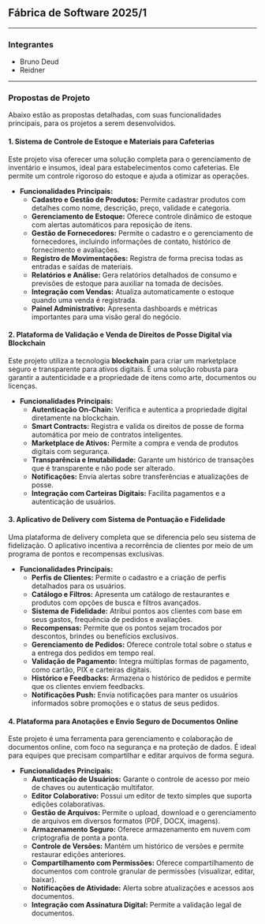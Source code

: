 ## Fábrica de Software 2025/1

---

### Integrantes

- Bruno Deud
- Reidner

---

### Propostas de Projeto

Abaixo estão as propostas detalhadas, com suas funcionalidades principais, para os projetos a serem desenvolvidos.

#### 1. Sistema de Controle de Estoque e Materiais para Cafeterias

Este projeto visa oferecer uma solução completa para o gerenciamento de inventário e insumos, ideal para estabelecimentos como cafeterias. Ele permite um controle rigoroso do estoque e ajuda a otimizar as operações.

- **Funcionalidades Principais:**
  - **Cadastro e Gestão de Produtos:** Permite cadastrar produtos com detalhes como nome, descrição, preço, validade e categoria.
  - **Gerenciamento de Estoque:** Oferece controle dinâmico de estoque com alertas automáticos para reposição de itens.
  - **Gestão de Fornecedores:** Permite o cadastro e o gerenciamento de fornecedores, incluindo informações de contato, histórico de fornecimento e avaliações.
  - **Registro de Movimentações:** Registra de forma precisa todas as entradas e saídas de materiais.
  - **Relatórios e Análise:** Gera relatórios detalhados de consumo e previsões de estoque para auxiliar na tomada de decisões.
  - **Integração com Vendas:** Atualiza automaticamente o estoque quando uma venda é registrada.
  - **Painel Administrativo:** Apresenta dashboards e métricas importantes para uma visão geral do negócio.

#### 2. Plataforma de Validação e Venda de Direitos de Posse Digital via Blockchain

Este projeto utiliza a tecnologia **blockchain** para criar um marketplace seguro e transparente para ativos digitais. É uma solução robusta para garantir a autenticidade e a propriedade de itens como arte, documentos ou licenças.

- **Funcionalidades Principais:**
  - **Autenticação On-Chain:** Verifica e autentica a propriedade digital diretamente na blockchain.
  - **Smart Contracts:** Registra e valida os direitos de posse de forma automática por meio de contratos inteligentes.
  - **Marketplace de Ativos:** Permite a compra e venda de produtos digitais com segurança.
  - **Transparência e Imutabilidade:** Garante um histórico de transações que é transparente e não pode ser alterado.
  - **Notificações:** Envia alertas sobre transferências e atualizações de posse.
  - **Integração com Carteiras Digitais:** Facilita pagamentos e a autenticação de usuários.

#### 3. Aplicativo de Delivery com Sistema de Pontuação e Fidelidade

Uma plataforma de delivery completa que se diferencia pelo seu sistema de fidelização. O aplicativo incentiva a recorrência de clientes por meio de um programa de pontos e recompensas exclusivas.

- **Funcionalidades Principais:**
  - **Perfis de Clientes:** Permite o cadastro e a criação de perfis detalhados para os usuários.
  - **Catálogo e Filtros:** Apresenta um catálogo de restaurantes e produtos com opções de busca e filtros avançados.
  - **Sistema de Fidelidade:** Atribui pontos aos clientes com base em seus gastos, frequência de pedidos e avaliações.
  - **Recompensas:** Permite que os pontos sejam trocados por descontos, brindes ou benefícios exclusivos.
  - **Gerenciamento de Pedidos:** Oferece controle total sobre o status e a entrega dos pedidos em tempo real.
  - **Validação de Pagamento:** Integra múltiplas formas de pagamento, como cartão, PIX e carteiras digitais.
  - **Histórico e Feedbacks:** Armazena o histórico de pedidos e permite que os clientes enviem feedbacks.
  - **Notificações Push:** Envia notificações para manter os usuários informados sobre promoções e o status de seus pedidos.

#### 4. Plataforma para Anotações e Envio Seguro de Documentos Online

Este projeto é uma ferramenta para gerenciamento e colaboração de documentos online, com foco na segurança e na proteção de dados. É ideal para equipes que precisam compartilhar e editar arquivos de forma segura.

- **Funcionalidades Principais:**
  - **Autenticação de Usuários:** Garante o controle de acesso por meio de chaves ou autenticação multifator.
  - **Editor Colaborativo:** Possui um editor de texto simples que suporta edições colaborativas.
  - **Gestão de Arquivos:** Permite o upload, download e o gerenciamento de arquivos em diversos formatos (PDF, DOCX, imagens).
  - **Armazenamento Seguro:** Oferece armazenamento em nuvem com criptografia de ponta a ponta.
  - **Controle de Versões:** Mantém um histórico de versões e permite restaurar edições anteriores.
  - **Compartilhamento com Permissões:** Oferece compartilhamento de documentos com controle granular de permissões (visualizar, editar, baixar).
  - **Notificações de Atividade:** Alerta sobre atualizações e acessos aos documentos.
  - **Integração com Assinatura Digital:** Permite a validação legal de documentos.
